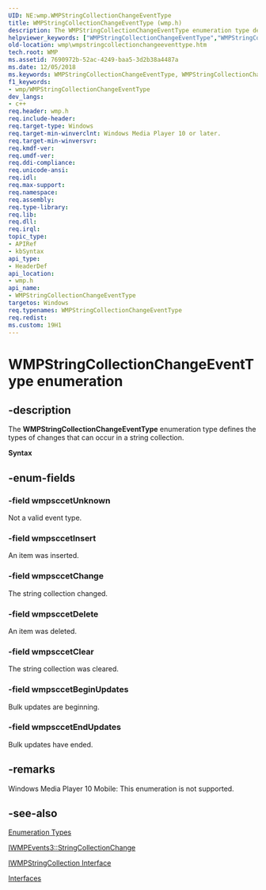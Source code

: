 ```yaml
---
UID: NE:wmp.WMPStringCollectionChangeEventType
title: WMPStringCollectionChangeEventType (wmp.h)
description: The WMPStringCollectionChangeEventType enumeration type defines the types of changes that can occur in a string collection.
helpviewer_keywords: ["WMPStringCollectionChangeEventType","WMPStringCollectionChangeEventType enumeration [Windows Media Player]","wmp.wmpstringcollectionchangeeventtype","wmp/WMPStringCollectionChangeEventType","wmp/wmpsccetBeginUpdates","wmp/wmpsccetChange","wmp/wmpsccetClear","wmp/wmpsccetDelete","wmp/wmpsccetEndUpdates","wmp/wmpsccetInsert","wmp/wmpsccetUnknown","wmpsccetBeginUpdates","wmpsccetChange","wmpsccetClear","wmpsccetDelete","wmpsccetEndUpdates","wmpsccetInsert","wmpsccetUnknown"]
old-location: wmp\wmpstringcollectionchangeeventtype.htm
tech.root: WMP
ms.assetid: 7690972b-52ac-4249-baa5-3d2b38a4487a
ms.date: 12/05/2018
ms.keywords: WMPStringCollectionChangeEventType, WMPStringCollectionChangeEventType enumeration [Windows Media Player], wmp.wmpstringcollectionchangeeventtype, wmp/WMPStringCollectionChangeEventType, wmp/wmpsccetBeginUpdates, wmp/wmpsccetChange, wmp/wmpsccetClear, wmp/wmpsccetDelete, wmp/wmpsccetEndUpdates, wmp/wmpsccetInsert, wmp/wmpsccetUnknown, wmpsccetBeginUpdates, wmpsccetChange, wmpsccetClear, wmpsccetDelete, wmpsccetEndUpdates, wmpsccetInsert, wmpsccetUnknown
f1_keywords:
- wmp/WMPStringCollectionChangeEventType
dev_langs:
- c++
req.header: wmp.h
req.include-header: 
req.target-type: Windows
req.target-min-winverclnt: Windows Media Player 10 or later.
req.target-min-winversvr: 
req.kmdf-ver: 
req.umdf-ver: 
req.ddi-compliance: 
req.unicode-ansi: 
req.idl: 
req.max-support: 
req.namespace: 
req.assembly: 
req.type-library: 
req.lib: 
req.dll: 
req.irql: 
topic_type:
- APIRef
- kbSyntax
api_type:
- HeaderDef
api_location:
- wmp.h
api_name:
- WMPStringCollectionChangeEventType
targetos: Windows
req.typenames: WMPStringCollectionChangeEventType
req.redist: 
ms.custom: 19H1
---
```


# WMPStringCollectionChangeEventType enumeration


## -description



The <b>WMPStringCollectionChangeEventType</b> enumeration type defines the types of changes that can occur in a string collection.



<b>Syntax</b>


## -enum-fields




### -field wmpsccetUnknown

Not a valid event type.


### -field wmpsccetInsert

An item was inserted.


### -field wmpsccetChange

The string collection changed.


### -field wmpsccetDelete

An item was deleted.


### -field wmpsccetClear

The string collection was cleared.


### -field wmpsccetBeginUpdates

Bulk updates are beginning.


### -field wmpsccetEndUpdates

Bulk updates have ended.


## -remarks



Windows Media Player 10 Mobile: This enumeration is not supported.




## -see-also




<a href="https://docs.microsoft.com/windows/desktop/WMP/enumeration-types">Enumeration Types</a>



<a href="https://docs.microsoft.com/windows/desktop/api/wmp/nf-wmp-iwmpevents3-stringcollectionchange">IWMPEvents3::StringCollectionChange</a>



<a href="https://docs.microsoft.com/windows/desktop/api/wmp/nn-wmp-iwmpstringcollection">IWMPStringCollection Interface</a>



<a href="https://docs.microsoft.com/windows/desktop/WMP/interfaces">Interfaces</a>
 

 

